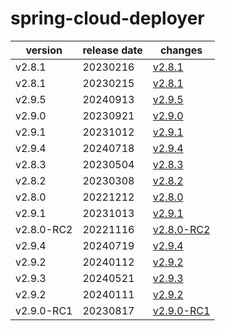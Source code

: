 # spring-cloud-deployer	


|version|release date|changes|
|---|---|---|
|v2.8.1|20230216|[v2.8.1](./v2.8.1-20230216.md)|
|v2.8.1|20230215|[v2.8.1](./v2.8.1-20230215.md)|
|v2.9.5|20240913|[v2.9.5](./v2.9.5-20240913.md)|
|v2.9.0|20230921|[v2.9.0](./v2.9.0-20230921.md)|
|v2.9.1|20231012|[v2.9.1](./v2.9.1-20231012.md)|
|v2.9.4|20240718|[v2.9.4](./v2.9.4-20240718.md)|
|v2.8.3|20230504|[v2.8.3](./v2.8.3-20230504.md)|
|v2.8.2|20230308|[v2.8.2](./v2.8.2-20230308.md)|
|v2.8.0|20221212|[v2.8.0](./v2.8.0-20221212.md)|
|v2.9.1|20231013|[v2.9.1](./v2.9.1-20231013.md)|
|v2.8.0-RC2|20221116|[v2.8.0-RC2](./v2.8.0-RC2-20221116.md)|
|v2.9.4|20240719|[v2.9.4](./v2.9.4-20240719.md)|
|v2.9.2|20240112|[v2.9.2](./v2.9.2-20240112.md)|
|v2.9.3|20240521|[v2.9.3](./v2.9.3-20240521.md)|
|v2.9.2|20240111|[v2.9.2](./v2.9.2-20240111.md)|
|v2.9.0-RC1|20230817|[v2.9.0-RC1](./v2.9.0-RC1-20230817.md)|
